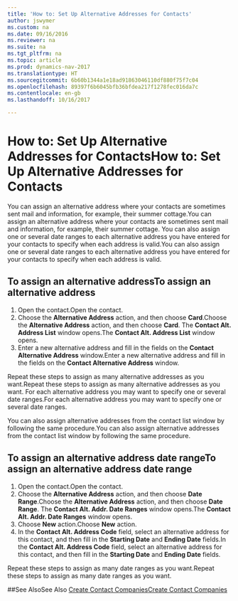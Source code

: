 ```yaml
---
title: 'How to: Set Up Alternative Addresses for Contacts'
author: jswymer
ms.custom: na
ms.date: 09/16/2016
ms.reviewer: na
ms.suite: na
ms.tgt_pltfrm: na
ms.topic: article
ms.prod: dynamics-nav-2017
ms.translationtype: HT
ms.sourcegitcommit: 6b60b1344a1e18ad91863046110df880f75f7c04
ms.openlocfilehash: 89397f6b6045bfb36bfdea217f1278fec016da7c
ms.contentlocale: en-gb
ms.lasthandoff: 10/16/2017

---
```

# <a name="how-to-set-up-alternative-addresses-for-contacts"></a><span data-ttu-id="0a485-102">How to: Set Up Alternative Addresses for Contacts</span><span class="sxs-lookup"><span data-stu-id="0a485-102">How to: Set Up Alternative Addresses for Contacts</span></span>
<span data-ttu-id="0a485-103">You can assign an alternative address where your contacts are sometimes sent mail and information, for example, their summer cottage.</span><span class="sxs-lookup"><span data-stu-id="0a485-103">You can assign an alternative address where your contacts are sometimes sent mail and information, for example, their summer cottage.</span></span> <span data-ttu-id="0a485-104">You can also assign one or several date ranges to each alternative address you have entered for your contacts to specify when each address is valid.</span><span class="sxs-lookup"><span data-stu-id="0a485-104">You can also assign one or several date ranges to each alternative address you have entered for your contacts to specify when each address is valid.</span></span>

## <a name="to-assign-an-alternative-address"></a><span data-ttu-id="0a485-105">To assign an alternative address</span><span class="sxs-lookup"><span data-stu-id="0a485-105">To assign an alternative address</span></span>
1. <span data-ttu-id="0a485-106">Open the contact.</span><span class="sxs-lookup"><span data-stu-id="0a485-106">Open the contact.</span></span>
2. <span data-ttu-id="0a485-107">Choose the **Alternative Address** action, and then choose **Card**.</span><span class="sxs-lookup"><span data-stu-id="0a485-107">Choose the **Alternative Address** action, and then choose **Card**.</span></span> <span data-ttu-id="0a485-108">The **Contact Alt. Address List** window opens.</span><span class="sxs-lookup"><span data-stu-id="0a485-108">The **Contact Alt. Address List** window opens.</span></span>
3. <span data-ttu-id="0a485-109">Enter a new alternative address and fill in the fields on the **Contact Alternative Address** window.</span><span class="sxs-lookup"><span data-stu-id="0a485-109">Enter a new alternative address and fill in the fields on the **Contact Alternative Address** window.</span></span>

<span data-ttu-id="0a485-110">Repeat these steps to assign as many alternative addresses as you want.</span><span class="sxs-lookup"><span data-stu-id="0a485-110">Repeat these steps to assign as many alternative addresses as you want.</span></span> <span data-ttu-id="0a485-111">For each alternative address you may want to specify one or several date ranges.</span><span class="sxs-lookup"><span data-stu-id="0a485-111">For each alternative address you may want to specify one or several date ranges.</span></span>

<span data-ttu-id="0a485-112">You can also assign alternative addresses from the contact list window by following the same procedure.</span><span class="sxs-lookup"><span data-stu-id="0a485-112">You can also assign alternative addresses from the contact list window by following the same procedure.</span></span>

## <a name="to-assign-an-alternative-address-date-range"></a><span data-ttu-id="0a485-113">To assign an alternative address date range</span><span class="sxs-lookup"><span data-stu-id="0a485-113">To assign an alternative address date range</span></span>
1. <span data-ttu-id="0a485-114">Open the contact.</span><span class="sxs-lookup"><span data-stu-id="0a485-114">Open the contact.</span></span>
2. <span data-ttu-id="0a485-115">Choose the **Alternative Address** action, and then choose **Date Range**.</span><span class="sxs-lookup"><span data-stu-id="0a485-115">Choose the **Alternative Address** action, and then choose **Date Range**.</span></span> <span data-ttu-id="0a485-116">The **Contact Alt. Addr. Date Ranges** window opens.</span><span class="sxs-lookup"><span data-stu-id="0a485-116">The **Contact Alt. Addr. Date Ranges** window opens.</span></span>
3. <span data-ttu-id="0a485-117">Choose **New** action.</span><span class="sxs-lookup"><span data-stu-id="0a485-117">Choose **New** action.</span></span>
4. <span data-ttu-id="0a485-118">In the **Contact Alt. Address Code** field, select an alternative address for this contact, and then fill in the **Starting Date** and **Ending Date** fields.</span><span class="sxs-lookup"><span data-stu-id="0a485-118">In the **Contact Alt. Address Code** field, select an alternative address for this contact, and then fill in the **Starting Date** and **Ending Date** fields.</span></span>

<span data-ttu-id="0a485-119">Repeat these steps to assign as many date ranges as you want.</span><span class="sxs-lookup"><span data-stu-id="0a485-119">Repeat these steps to assign as many date ranges as you want.</span></span>

##<a name="see-also"></a><span data-ttu-id="0a485-120">See Also</span><span class="sxs-lookup"><span data-stu-id="0a485-120">See Also</span></span>
[<span data-ttu-id="0a485-121">Create Contact Companies</span><span class="sxs-lookup"><span data-stu-id="0a485-121">Create Contact Companies</span></span>](marketing-create-contact-companies.md)

